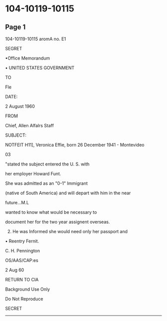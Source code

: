 # 104-10119-10115

## Page 1

104-10119-10115 aromA no. E1

SEGRET

•Office Memorandum

• UNITED STATES GOVERNMENT

TO

Fle

DATE:

2 August 1960

FROM

Chief, Allen Alfalrs Staff

SUBJECT:

NOTFEIT H11], Veronica Effie, born 26 December 1941 - Montevideo

03

"stated the subject entered the U. S. with

her employer Howard Funt.

She was admitted as an "0-1" Immigrant

(native of South America) and will depart with him in the near

future...M.L

wanted to know what would be necessary to

document her for the two year assignent overseas.

2. He was Informed she would need only her passport and

• Reentry Fernit.

C. H. Pennington

OS/AAS/CAP:es

2 Aug 60

RETURN TO CIA

Background Use Only

Do Not Reproduce

SECRET

---


